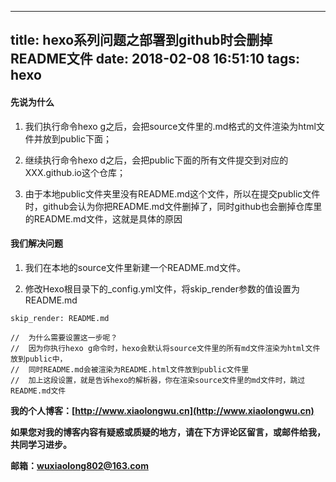 
---
title: hexo系列问题之部署到github时会删掉README文件
date: 2018-02-08 16:51:10
tags: hexo
---
#### 先说为什么
1. 我们执行命令hexo g之后，会把source文件里的.md格式的文件渲染为html文件并放到public下面；
2. 继续执行命令hexo d之后，会把public下面的所有文件提交到对应的XXX.github.io这个仓库；

3. 由于本地public文件夹里没有README.md这个文件，所以在提交public文件时，github会认为你把README.md文件删掉了，同时github也会删掉仓库里的README.md文件，这就是具体的原因
#### 我们解决问题
1. 我们在本地的source文件里新建一个README.md文件。

2. 修改Hexo根目录下的_config.yml文件，将skip_render参数的值设置为README.md
```
skip_render: README.md

//  为什么需要设置这一步呢？
//  因为你执行hexo g命令时，hexo会默认将source文件里的所有md文件渲染为html文件放到public中，
//  同时README.md会被渲染为README.html文件放到public文件里
//  加上这段设置，就是告诉hexo的解析器，你在渲染source文件里的md文件时，跳过README.md文件

```

**我的个人博客：[http://www.xiaolongwu.cn](http://www.xiaolongwu.cn)**

**如果您对我的博客内容有疑惑或质疑的地方，请在下方评论区留言，或邮件给我，共同学习进步。**


**邮箱：wuxiaolong802@163.com**
